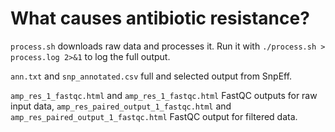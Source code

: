 # What causes antibiotic resistance?

`process.sh` downloads raw data and processes it. Run it with `./process.sh > process.log 2>&1` to log the full output.

`ann.txt` and `snp_annotated.csv` full and selected output from SnpEff.

`amp_res_1_fastqc.html` and `amp_res_1_fastqc.html` FastQC outputs for raw input data, `amp_res_paired_output_1_fastqc.html` and `amp_res_paired_output_1_fastqc.html` FastQC output for filtered data.

 

